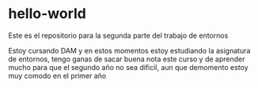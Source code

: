 # hello-world
Este es el repositorio para la segunda parte del trabajo de entornos

Estoy cursando DAM y en estos momentos estoy estudiando la asignatura de entornos, tengo ganas de sacar buena nota este curso y de aprender mucho para que el segundo año no sea dificil, aun que demomento estoy muy comodo en el primer año
